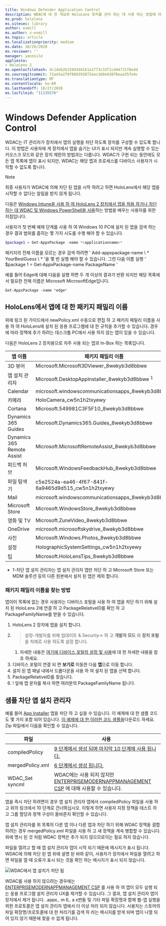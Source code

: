 ```yaml
---
title: Windows Defender Application Control
description: WDAC에 대 한 개요와 HoloLens 장치를 관리 하는 데 사용 하는 방법에 대해 알아봅니다.
ms.prod: hololens
ms.sitesec: library
author: evmill
ms.author: v-evmill
ms.topic: article
ms.localizationpriority: medium
ms.date: 10/26/2020
ms.reviewer: ''
manager: yannisle
appliesto:
- HoloLens 2
ms.openlocfilehash: dc1deb2b159d3d41b1a1f73c33f1cd44731f8e4d
ms.sourcegitcommit: 72ae5a270f869393872eac160e43076eaa35fe4c
ms.translationtype: MT
ms.contentlocale: ko-KR
ms.lasthandoff: 10/27/2020
ms.locfileid: "11135576"
---
```

# Windows Defender Application Control

WDAC는 IT 관리자가 장치에서 앱의 실행을 차단 하도록 장치를 구성할 수 있도록 합니다. 이 방법은 사용자에 게 장치에서 앱을 숨기는 UI가 표시 되지만 계속 실행할 수 있는 키오스크 모드와 같은 장치 제한의 방법과는 다릅니다. WDAC가 구현 되는 동안에도 모든 앱 목록에 앱이 표시 되지만, WDAC는 해당 앱과 프로세스를 디바이스 사용자가 시작할 수 없도록 합니다.

> [!NOTE]
> 최종 사용자가 WDAC에 의해 차단 된 앱을 시작 하려고 하면 HoloLens에서 해당 앱을 시작할 수 없다는 알림을 받지 않게 됩니다.

다음은 [Windows Intune을 사용 하 여 HoloLens 2 장치에서 앱을 허용 하거나 차단 하는 데 WDAC 및 Windows PowerShell을 사용](https://docs.microsoft.com/mem/intune/configuration/custom-profile-hololens)하는 방법을 배우는 사용자를 위한 지침입니다.

사용자가 첫 번째 예제 단계를 사용 하 여 Windows 10 PC에 설치 된 앱을 검색 하는 경우 결과 범위를 좁히는 몇 가지 시도를 수행 해야 할 수 있습니다.

```powershell
$package1 = Get-AppxPackage -name *<applicationname>*
``` 

패키지의 전체 이름을 모르는 경우 검색 하려면 ' Add-appxpackage-name \ * YourBestGuess \ * '을 몇 번 실행 해야 할 수 있습니다. 그런 다음 이름 실행 ' $package 1 = Get-AppxPackage-name PackageName '

예를 들어 Edge에 대해 다음을 실행 하면 두 개 이상의 결과가 반환 되지만 해당 목록에서 필요한 전체 이름은 Microsoft MicrosoftEdge입니다. 

```powershell
Get-AppxPackage -name *edge*
``` 

## HoloLens에서 앱에 대 한 패키지 패밀리 이름

위에 링크 된 가이드에서 newPolicy.xml 수동으로 편집 하 고 패키지 패밀리 이름을 사용 하 여 HoloLens에 설치 된 응용 프로그램에 대 한 규칙을 추가할 수 있습니다. 경우에 따라 정책에 추가 하려는 데스크톱 PC에서 사용 하지 않는 앱이 있을 수 있습니다. 

다음은 HoloLens 2 장치용으로 자주 사용 되는 앱과 In-Box 하는 목록입니다.

| 앱 이름                   | 패키지 패밀리 이름                                |
|----------------------------|----------------------------------------------------|
| 3D 뷰어                  | Microsoft.Microsoft3DViewer_8wekyb3d8bbwe          |
| 앱 설치 관리자              | Microsoft.DesktopAppInstaller_8wekyb3d8bbwe <sup> 1</sup>         |
| Calendar                   | microsoft.windowscommunicationsapps_8wekyb3d8bbwe  |
| 카메라                     | HoloCamera_cw5n1h2txyewy                           |
| Cortana                    | Microsoft.549981C3F5F10_8wekyb3d8bbwe              |
| Dynamics 365 Guides        | Microsoft.Dynamics365.Guides_8wekyb3d8bbwe         |
| Dynamics 365 Remote Assist | Microsoft.MicrosoftRemoteAssist_8wekyb3d8bbwe      |
| 피드백 허브               | Microsoft.WindowsFeedbackHub_8wekyb3d8bbwe         |
| 파일 탐색기              | c5e2524a-ea46-4f67-841f-6a9465d9d515_cw5n1h2txyewy |
| Mail                       | microsoft.windowscommunicationsapps_8wekyb3d8bbwe  |
| Microsoft Store            | Microsoft.WindowsStore_8wekyb3d8bbwe               |
| 영화 및 TV                | Microsoft.ZuneVideo_8wekyb3d8bbwe                  |
| OneDrive                   | microsoft.microsoftskydrive_8wekyb3d8bbwe          |
| 사진                     | Microsoft.Windows.Photos_8wekyb3d8bbwe             |
| 설정                   | HolographicSystemSettings_cw5n1h2txyewy            |
| 팁                       | Microsoft.HoloLensTips_8wekyb3d8bbwe               |

- 1-차단 앱 설치 관리자는 앱 설치 관리자 앱만 차단 하 고 Microsoft Store 또는 MDM 솔루션 등의 다른 원본에서 설치 된 앱은 제외 합니다.

### 패키지 패밀리 이름을 찾는 방법

앱이이 목록에 없는 경우 사용자는 디바이스 포털을 사용 하 여 앱을 차단 하기 위해 설치 된 HoloLens 2에 연결 하 고 PackageRelativeID를 확인 하 고 PackageFamilyName를 받을 수 있습니다.

1. HoloLens 2 장치에 앱을 설치 합니다. 
1. > 설정-개발자를 위해 업데이트 & Securtiy-> 하 고 **개발자 모드** 와 **장치 포털**을 차례로 사용 하도록 설정 합니다. 
    1. 자세한 내용은 [여기에 디바이스 포털의 설정 및 사용](https://docs.microsoft.com/windows/mixed-reality/develop/platform-capabilities-and-apis/using-the-windows-device-portal)에 대 한 자세한 내용을 참조 하세요.
1. 디바이스 포털이 연결 되 면 **보기로** 이동한 다음 **앱**으로 이동 합니다. 
1. 설치 된 앱 패널 내에서 드롭다운을 사용 하 여 설치 된 앱을 선택 합니다. 
1. PackageRelativeID를 찾습니다. 
1. ! 앞에 앱 문자를 복사 하면 여러분의 PackageFamilyName 됩니다.

## 샘플 차단 앱 설치 관리자

예를 들어 [App Installer](app-deploy-app-installer.md) 앱을 차단 하 고 싶을 수 있습니다. 이 예제에 대 한 샘플 코드도 몇 가지 포함 되어 있습니다. [이 예제에 대 한 이러한 코드 샘플을](https://aka.ms/HoloLensDocs-Sample-WDAC-App-Installer)다운로드 하세요. Zip 파일에서 다음을 확인할 수 있습니다.

| 파일 | 사용 |
|-|-|
| compiledPolicy | [9 단계에서 생성 되며 마지막 10 단계에 사용 됩니다.](https://docs.microsoft.com/mem/intune/configuration/custom-profile-hololens) |
| mergedPolicy.xml | [6 단계에서 생성 됩니다.](https://docs.microsoft.com/mem/intune/configuration/custom-profile-hololens) |
| WDAC_Set syncml | WDAC에는 사용 되지 않지만 [ENTERPRISEMODERNAPPMANAGEMENT CSP](https://docs.microsoft.com/windows/client-management/mdm/enterprisemodernappmanagement-csp) 에 대해 사용할 수 있습니다. |

앱을 즉시 차단 하려면이 경우 앱 설치 관리자 앱에서 compiledPolicy 파일을 사용 하 고 위의 링크에서 10 단계로 건너뛰십시오. 이렇게 하면 사용자 지정 정책을 테스트 하 고 그룹 할당과 정책 구성이 올바른지 확인할 수 있습니다. 

앱 설치 관리자를 위 목록의 다른 앱 이나 다른 앱과 차단 하기 위해 WDAC 정책을 결합 하려는 경우 mergedPolicy.xml 파일을 사용 하 고 새 정책을 계속 병합할 수 있습니다. 위에 명시 된 것 처럼 WDAC 정책은 추가 되지 않으므로이는 필요 하지 않습니다. 

파일을 열려고 할 때 앱 설치 관리자 앱이 시작 되기 때문에 메시지가 표시 됩니다. WDAC에 의해 차단 된 앱 위에 설명 된 바와 같이, 사용자가 장치에서 파일을 열려고 하면 파일을 열 때 오류가 표시 되는 것을 확인 하는 메시지가 표시 되지 않습니다. 

![WDAC에서 앱 설치가 차단 됨](images\wdac-app-installer-no-launch.jpg)

WDAC를 사용 하지 않으려는 경우에는 [ENTERPRISEMODERNAPPMANAGEMENT CSP](https://docs.microsoft.com/windows/client-management/mdm/enterprisemodernappmanagement-csp) 를 사용 하 여 앱이 모두 실행 되는 응용 프로그램 설치 관리자 UX를 제거할 수 있습니다. 그 결과, 앱 설치 관리자 앱이 장치에서 제거 됩니다. .appx,. m 6,. a x번들 및 기타 파일 확장명과 함께 웹-앱 실행을 위한 프로토콜은 앱 설치 관리자 앱에서 더 이상 처리 되지 않습니다. 사용자는 스토어의 파일 확장명/프로토콜에 대 한 처리기를 검색 하 라는 메시지를 받게 되며 앱이 나열 되어 있지 않기 때문에 찾을 수 없게 됩니다.